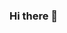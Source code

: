 ### Hi there 👋

<!--
**ZeroFound/ZeroFound** is a ✨ _special_ ✨ repository because its `README.md` (this file) appears on your GitHub profile.

Here are some ideas to get you started:

- ###🔭 I’m currently working on Journalist
- ###🌱 I’m currently learning Python,Javascript,Java
- 👯 I’m looking to collaborate on ...
- 🤔 I’m looking for help with ...
- 💬 Ask me about ...
- 📫 How to reach me: ...
- ###😄 Pronouns: Man
- ⚡ Fun fact: 
-->

